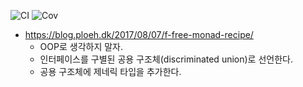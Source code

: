 ![CI](../../workflows/CI/badge.svg) ![Cov](../gh-pages/docs/badge_linecoverage.svg)

* https://blog.ploeh.dk/2017/08/07/f-free-monad-recipe/
   * OOP로 생각하지 말자.
   * 인터페이스를 구별된 공용 구조체(discriminated union)로 선언한다.
   * 공용 구조체에 제네릭 타입을 추가한다.
   